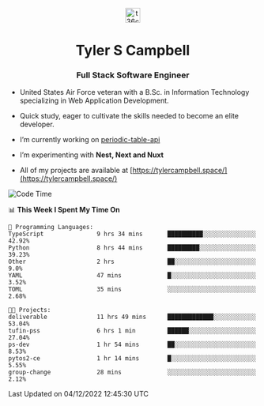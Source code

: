 <p align="center">
<a href="https://www.linkedin.com/in/t36campbell" target="blank"><img align="center" src="https://ik.imagekit.io/t36campbell/Portfolio/linkedin.png.original_m8bbGgPh6.png" alt="t36campbell" height="30" width="30" /></a>
</p>
<h1 align="center">Tyler S Campbell</h1>
<h3 align="center">Full Stack Software Engineer</h3>

* United States Air Force veteran with a B.Sc. in Information Technology specializing in Web Application Development. 

* Quick study, eager to cultivate the skills needed to become an elite developer.

* I’m currently working on [periodic-table-api](https://github.com/t36campbell/periodic-table-api)

* I’m experimenting with **Nest, Next and Nuxt**

* All of my projects are available at [https://tylercampbell.space/](https://tylercampbell.space/)

<!--START_SECTION:waka-->
![Code Time](http://img.shields.io/badge/Code%20Time-2%2C032%20hrs%2044%20mins-blue)

📊 **This Week I Spent My Time On** 

```text
💬 Programming Languages: 
TypeScript               9 hrs 34 mins       ██████████░░░░░░░░░░░░░░░   42.92% 
Python                   8 hrs 44 mins       █████████░░░░░░░░░░░░░░░░   39.23% 
Other                    2 hrs               ██░░░░░░░░░░░░░░░░░░░░░░░   9.0% 
YAML                     47 mins             █░░░░░░░░░░░░░░░░░░░░░░░░   3.52% 
TOML                     35 mins             ░░░░░░░░░░░░░░░░░░░░░░░░░   2.68%

🐱‍💻 Projects: 
deliverable              11 hrs 49 mins      █████████████░░░░░░░░░░░░   53.04% 
tufin-pss                6 hrs 1 min         ██████░░░░░░░░░░░░░░░░░░░   27.04% 
ps-dev                   1 hr 54 mins        ██░░░░░░░░░░░░░░░░░░░░░░░   8.53% 
pytos2-ce                1 hr 14 mins        █░░░░░░░░░░░░░░░░░░░░░░░░   5.55% 
group-change             28 mins             ░░░░░░░░░░░░░░░░░░░░░░░░░   2.12%

```


 Last Updated on 04/12/2022 12:45:30 UTC
<!--END_SECTION:waka-->
